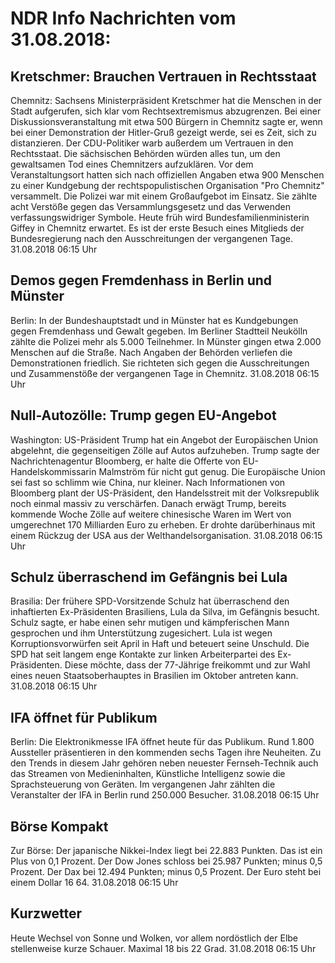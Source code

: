 # NDR Info Nachrichten vom 31.08.2018:


## Kretschmer: Brauchen Vertrauen in Rechtsstaat
Chemnitz: Sachsens Ministerpräsident Kretschmer hat die Menschen in der Stadt aufgerufen, sich klar vom Rechtsextremismus abzugrenzen. Bei einer Diskussionsveranstaltung mit etwa 500 Bürgern in Chemnitz sagte er, wenn bei einer Demonstration der Hitler-Gruß gezeigt werde, sei es Zeit, sich zu distanzieren. Der CDU-Politiker warb außerdem um Vertrauen in den Rechtsstaat. Die sächsischen Behörden würden alles tun, um den gewaltsamen Tod eines Chemnitzers aufzuklären. Vor dem Veranstaltungsort hatten sich nach offiziellen Angaben etwa 900 Menschen zu einer Kundgebung der rechtspopulistischen Organisation "Pro Chemnitz" versammelt. Die Polizei war mit einem Großaufgebot im Einsatz. Sie zählte acht Verstöße gegen das Versammlungsgesetz und das Verwenden verfassungswidriger Symbole. Heute früh wird Bundesfamilienministerin Giffey in Chemnitz erwartet. Es ist der erste Besuch eines Mitglieds der Bundesregierung nach den Ausschreitungen der vergangenen Tage. 31.08.2018 06:15 Uhr 

## Demos gegen Fremdenhass in Berlin und Münster
Berlin: In der Bundeshauptstadt und in Münster hat es Kundgebungen gegen Fremdenhass und Gewalt gegeben. Im Berliner Stadtteil Neukölln zählte die Polizei mehr als 5.000 Teilnehmer. In Münster gingen etwa 2.000 Menschen auf die Straße. Nach Angaben der Behörden verliefen die Demonstrationen friedlich. Sie richteten sich gegen die Ausschreitungen und Zusammenstöße der vergangenen Tage in Chemnitz. 31.08.2018 06:15 Uhr 

## Null-Autozölle: Trump gegen EU-Angebot
Washington: US-Präsident Trump hat ein Angebot der Europäischen Union abgelehnt, die gegenseitigen Zölle auf Autos aufzuheben. Trump sagte der Nachrichtenagentur Bloomberg, er halte die Offerte von EU-Handelskommissarin Malmström für nicht gut genug. Die Europäische Union sei fast so schlimm wie China, nur kleiner. Nach Informationen von Bloomberg plant der US-Präsident, den Handelsstreit mit der Volksrepublik noch einmal massiv zu verschärfen. Danach erwägt Trump, bereits kommende Woche Zölle auf weitere chinesische Waren im Wert von umgerechnet 170 Milliarden Euro zu erheben. Er drohte darüberhinaus mit einem Rückzug der USA aus der Welthandelsorganisation. 31.08.2018 06:15 Uhr 

## Schulz überraschend im Gefängnis bei Lula
Brasilia: Der frühere SPD-Vorsitzende Schulz hat überraschend den inhaftierten Ex-Präsidenten Brasiliens, Lula da Silva, im Gefängnis besucht. Schulz sagte, er habe einen sehr mutigen und kämpferischen Mann gesprochen und ihm Unterstützung zugesichert. Lula ist wegen Korruptionsvorwürfen seit April in Haft und beteuert seine Unschuld. Die SPD hat seit langem enge Kontakte zur linken Arbeiterpartei des Ex-Präsidenten. Diese möchte, dass der 77-Jährige freikommt und zur Wahl eines neuen Staatsoberhauptes in Brasilien im Oktober antreten kann. 31.08.2018 06:15 Uhr 

## IFA öffnet für Publikum
Berlin: Die Elektronikmesse IFA öffnet heute für das Publikum. Rund 1.800 Aussteller präsentieren in den kommenden sechs Tagen ihre Neuheiten. Zu den Trends in diesem Jahr gehören neben neuester Fernseh-Technik auch das Streamen von Medieninhalten, Künstliche Intelligenz sowie die Sprachsteuerung von Geräten. Im vergangenen Jahr zählten die Veranstalter der IFA in Berlin rund 250.000 Besucher. 31.08.2018 06:15 Uhr 

## Börse Kompakt
Zur Börse: Der japanische Nikkei-Index liegt bei 22.883 Punkten. Das ist ein Plus von 0,1 Prozent. Der Dow Jones schloss bei 25.987 Punkten; minus 0,5 Prozent. Der Dax bei 12.494 Punkten; minus 0,5 Prozent. Der Euro steht bei einem Dollar 16 64. 31.08.2018 06:15 Uhr 

## Kurzwetter
Heute Wechsel von Sonne und Wolken, vor allem nordöstlich der Elbe stellenweise kurze Schauer. Maximal 18 bis 22 Grad. 31.08.2018 06:15 Uhr 
